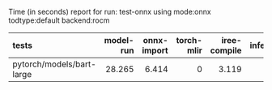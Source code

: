 Time (in seconds) report for run: test-onnx using mode:onnx todtype:default backend:rocm

| tests                     |   model-run |   onnx-import |   torch-mlir |   iree-compile |   inference |
|:--------------------------|------------:|--------------:|-------------:|---------------:|------------:|
| pytorch/models/bart-large |      28.265 |         6.414 |            0 |          3.119 |           0 |
